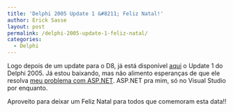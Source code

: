 ```yaml
---
title: 'Delphi 2005 Update 1 &#8211; Feliz Natal!'
author: Erick Sasse
layout: post
permalink: /delphi-2005-update-1-feliz-natal/
categories:
  - Delphi
---
```

Logo depois de um update para o D8, j&aacute; est&aacute; dispon&iacute;vel [aqui][1] o Update 1 do Delphi 2005. J&aacute; estou baixando, mas n&atilde;o alimento esperan&ccedil;as de que ele resolva [meu problema com ASP.NET][2]. ASP.NET pra mim, s&oacute; no Visual Studio por enquanto.

Aproveito para deixar um Feliz Natal para todos que comemoram esta data!!

 [1]: http://bdn.borland.com/article/0,1410,32875,00.html
 [2]: http://www.cadena.com.br/erick/archives/000169.html